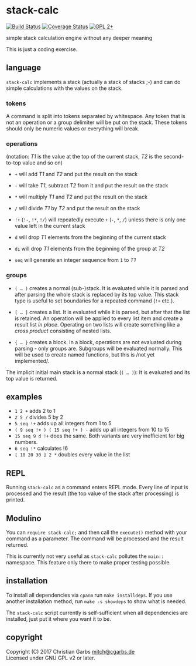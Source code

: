 stack-calc
==========

[![Build Status](https://travis-ci.org/mmitch/stack-calc.svg?branch=master)](https://travis-ci.org/mmitch/stack-calc)
[![Coverage Status](https://codecov.io/github/mmitch/stack-calc/coverage.svg?branch=master)](https://codecov.io/github/mmitch/stack-calc?branch=master)
[![GPL 2+](https://img.shields.io/badge/license-GPL%202%2B-blue.svg)](http://www.gnu.org/licenses/gpl-2.0-standalone.html)

simple stack calculation engine without any deeper meaning

This is just a coding exercise.


language
--------

`stack-calc` implements a stack (actually a stack of stacks ;-) and
can do simple calculations with the values on the stack.

### tokens

A command is split into tokens separated by whitespace.  Any token
that is not an operation or a group delimiter will be put on the
stack.  These tokens should only be numeric values or everything will
break.

### operations

(notation: *T1* is the value at the top of the current stack, *T2* is
the second-to-top value and so on)

 - `+` will add *T1* and *T2* and put the result on the stack
 - `-` will take *T1*, subtract *T2* from it and put the result on the stack
 - `*` will multiply *T1* and *T2* and put the result on the stack
 - `/` will divide *T1* by *T2* and put the result on the stack

 - `!+` (`!-`, `!*`, `!/`) will repeatedly execute `+` (`-`, `*`, `/`)
   unless there is only one value left in the current stack

 - `d` will drop *T1* elements from the beginning of the current stack
 - `di` will drop *T1* elements from the beginning of the group at *T2*

 - `seq` will generate an integer sequence from `1` to *T1*

### groups

 - `( … )` creates a normal (sub-)stack.  It is evaluated while it is
   parsed and after parsing the whole stack is replaced by its top
   value.  This stack type is useful to set boundaries for a repeated
   command (`!+` etc.).

 - `[ … ]` creates a list.  It is evaluated while it is parsed, but
   after that the list is retained.  An operation will be applied to
   every list item and create a result list *in place*.  Operating on
   two lists will create something like a *cross product* consisting
   of nested lists.

 - `{ … }` creates a block.  In a block, operations are not evaluated
   during parsing - only groups are.  Subgroups will be evaluated
   normally.  This will be used to create named functions, but this is
   /not yet implemented/.

The implicit initial main stack is a normal stack (`( … )`): It is
evaluated and its top value is returned.


examples
--------

 - `1 2 +` adds 2 to 1
 - `2 5 /` divides 5 by 2
 - `5 seq !+` adds up all integers from 1 to 5
 - `( 9 seq !+ ) ( 15 seq !+ ) -` adds up all integers from 10 to 15
 - `15 seq 9 d !+` does the same.  Both variants are very inefficient
   for big numbers.
 - `6 seq !*` calculates !6
 - `[ 10 20 30 ] 2 *` doubles every value in the list


REPL
----

Running `stack-calc` as a command enters REPL mode.  Every line of
input is processed and the result (the top value of the stack after
processing) is printed.


Modulino
--------

You can `require stack-calc;` and then call the `execute()` method
with your command as a parameter.  The command will be processed and
the result returned.

This is currently not very useful as `stack-calc` pollutes the
`main::` namespace.  This feature only there to make proper testing
possible.


installation
------------

To install all dependencies via `cpanm` run `make installdeps`.  If
you use another installation method, run `make -s showdeps` to show what
is needed.

The `stack-calc` script currently is self-sufficient when all
dependencies are installed, just put it where you want it to be.


copyright
---------

Copyright (C) 2017  Christian Garbs <mitch@cgarbs.de>  
Licensed under GNU GPL v2 or later.
